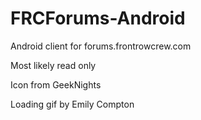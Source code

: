 # FRCForums-Android
Android client for forums.frontrowcrew.com

Most likely read only

Icon from GeekNights

Loading gif by Emily Compton
